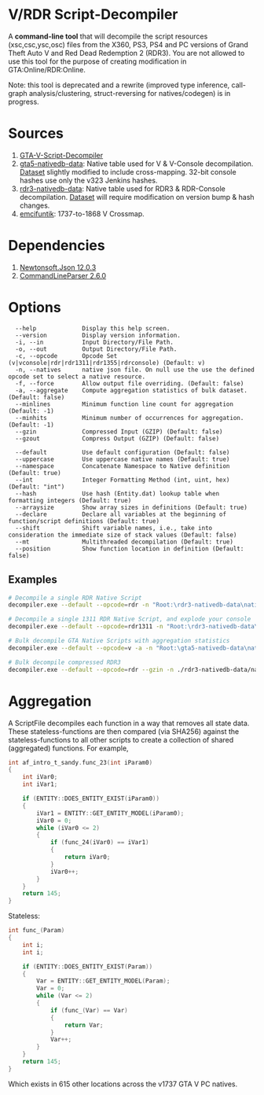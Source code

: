 # V/RDR Script-Decompiler
A **command-line tool** that will decompile the script resources (xsc,csc,ysc,osc) files from the X360, PS3, PS4 and PC versions of Grand Theft Auto V and Red Dead Redemption 2 (RDR3). You are not allowed to use this tool for the purpose of creating modification in  GTA:Online/RDR:Online.

Note: this tool is deprecated and a rewrite (improved type inference, call-graph analysis/clustering, struct-reversing for natives/codegen) is in progress.

# Sources
1. [GTA-V-Script-Decompiler](https://github.com/zorg93/GTA-V-Script-Decompiler)
2. [gta5-nativedb-data](https://github.com/alloc8or/gta5-nativedb-data): Native table used for V & V-Console decompilation. [Dataset](GTA%20V%20Script%20Decompiler/Resources/natives.json) slightly modified to include cross-mapping. 32-bit console hashes use only the v323 Jenkins hashes.
3. [rdr3-nativedb-data](https://github.com/alloc8or/rdr3-nativedb-data): Native table used for RDR3 & RDR-Console decompilation. [Dataset](GTA%20V%20Script%20Decompiler/Resources/natives-rdr.json) will require modification on version bump & hash changes.
4. [emcifuntik](https://github.com/emcifuntik): 1737-to-1868 V Crossmap.

# Dependencies
1. [Newtonsoft.Json 12.0.3](https://www.nuget.org/packages/Newtonsoft.Json/)
2. [CommandLineParser 2.6.0](https://www.nuget.org/packages/CommandLineParser/)

# Options
```
  --help             Display this help screen.
  --version          Display version information.
  -i, --in           Input Directory/File Path.
  -o, --out          Output Directory/File Path.
  -c, --opcode       Opcode Set (v|vconsole|rdr|rdr1311|rdr1355|rdrconsole) (Default: v)
  -n, --natives      native json file. On null use the use the defined opcode set to select a native resource.
  -f, --force        Allow output file overriding. (Default: false)
  -a, --aggregate    Compute aggregation statistics of bulk dataset. (Default: false)
  --minlines         Minimum function line count for aggregation (Default: -1)
  --minhits          Minimum number of occurrences for aggregation. (Default: -1)
  --gzin             Compressed Input (GZIP) (Default: false)
  --gzout            Compress Output (GZIP) (Default: false)

  --default          Use default configuration (Default: false)
  --uppercase        Use uppercase native names (Default: true)
  --namespace        Concatenate Namespace to Native definition (Default: true)
  --int              Integer Formatting Method (int, uint, hex) (Default: "int")
  --hash             Use hash (Entity.dat) lookup table when formatting integers (Default: true)
  --arraysize        Show array sizes in definitions (Default: true)
  --declare          Declare all variables at the beginning of function/script definitions (Default: true)
  --shift            Shift variable names, i.e., take into consideration the immediate size of stack values (Default: false)
  --mt               Multithreaded decompilation (Default: true)
  --position         Show function location in definition (Default: false)
```

## Examples ##

```sh
# Decompile a single RDR Native Script
decompiler.exe --default --opcode=rdr -n "Root:\rdr3-nativedb-data\natives.json" -i "Root:\rdr\ysc\startup_mp.ysc.full" -o "../somerelativepath/startup_mp.ysc.c"

# Decompile a single 1311 RDR Native Script, and explode your console
decompiler.exe --default --opcode=rdr1311 -n "Root:\rdr3-nativedb-data\natives.json" -i "Root:\rdr\ysc\fm_mission_controller.ysc"

# Bulk decompile GTA Native Scripts with aggregation statistics
decompiler.exe --default --opcode=v -a -n "Root:\gta5-nativedb-data\natives.json" -i "Root:\gta\ysc" -o "Root:\gta-v-decompiled-scripts.1737"

# Bulk decompile compressed RDR3
decompiler.exe --default --opcode=rdr --gzin -n ./rdr3-nativedb-data/natives.json -i ./ysc/script_mp_rel -o ./rdr3-decompiled-scripts.1232/script_mp_rel
```

# Aggregation
A ScriptFile decompiles each function in a way that removes all state data. These stateless-functions are then compared (via SHA256) against the stateless-functions to all other scripts to create a collection of shared (aggregated) functions. For example,

```c
int af_intro_t_sandy.func_23(int iParam0)
{
	int iVar0;
	int iVar1;

	if (ENTITY::DOES_ENTITY_EXIST(iParam0))
	{
		iVar1 = ENTITY::GET_ENTITY_MODEL(iParam0);
		iVar0 = 0;
		while (iVar0 <= 2)
		{
			if (func_24(iVar0) == iVar1)
			{
				return iVar0;
			}
			iVar0++;
		}
	}
	return 145;
}
```

Stateless:

```c
int func_(Param)
{
	int i;
	int i;

	if (ENTITY::DOES_ENTITY_EXIST(Param))
	{
		Var = ENTITY::GET_ENTITY_MODEL(Param);
		Var = 0;
		while (Var <= 2)
		{
			if (func_(Var) == Var)
			{
				return Var;
			}
			Var++;
		}
	}
	return 145;
}
```

Which exists in 615 other locations across the v1737 GTA V PC natives.

